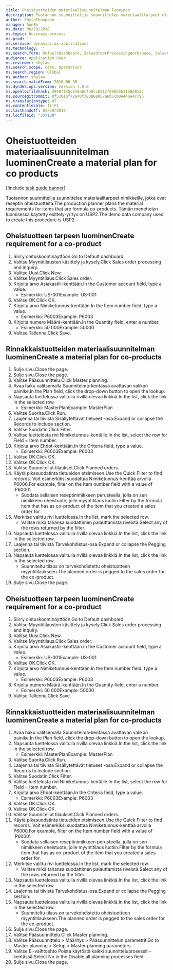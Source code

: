 ```yaml
---
title: Oheistuotteiden materiaalisuunnitelman luominen
description: Tuotannon suunnittelija suunnittelee materiaalitarpeet nimikkeille, jotka ovat reseptin oheistuotteita.
author: ShylaThompson
manager: AnnBe
ms.date: 08/29/2018
ms.topic: business-process
ms.prod: ''
ms.service: dynamics-ax-applications
ms.technology: ''
ms.search.form: DefaultDashboard, SalesOrderProcessingWorkspace, SalesCreateOrder, SalesTable, ReqCreatePlanWorkspace, ReqTransPlanCard, SysQueryForm, ReqTransPo
audience: Application User
ms.reviewer: shylaw
ms.search.scope: Core, Operations
ms.search.region: Global
ms.author: shylaw
ms.search.validFrom: 2016-06-30
ms.dyn365.ops.version: Version 7.0.0
ms.openlocfilehash: 2958f1e5c2e8a0cfa9cc6312f688d3b11b8e013c
ms.sourcegitcommit: 0f530e5f72a40f383868957a6b5cb0e446e4c795
ms.translationtype: HT
ms.contentlocale: fi-FI
ms.lasthandoff: 01/29/2019
ms.locfileid: "337138"
---
```

# <a name="create-a-material-plan-for-co-products"></a><span data-ttu-id="a01e8-103">Oheistuotteiden materiaalisuunnitelman luominen</span><span class="sxs-lookup"><span data-stu-id="a01e8-103">Create a material plan for co products</span></span>

[!include [task guide banner](../../includes/task-guide-banner.md)]

<span data-ttu-id="a01e8-104">Tuotannon suunnittelija suunnittelee materiaalitarpeet nimikkeille, jotka ovat reseptin oheistuotteita.</span><span class="sxs-lookup"><span data-stu-id="a01e8-104">The production planner plans the material requirements for items that are formula co-products.</span></span> <span data-ttu-id="a01e8-105">Tämän menettelyn luomisessa käytetty esittely-yritys on USP2.</span><span class="sxs-lookup"><span data-stu-id="a01e8-105">The demo data company used to create this procedure is USP2.</span></span>


## <a name="create-requirement-for-a-co-product"></a><span data-ttu-id="a01e8-106">Oheistuotteen tarpeen luominen</span><span class="sxs-lookup"><span data-stu-id="a01e8-106">Create requirement for a co-product</span></span>
1. <span data-ttu-id="a01e8-107">Siirry oletuskoontinäyttöön.</span><span class="sxs-lookup"><span data-stu-id="a01e8-107">Go to Default dashboard.</span></span>
2. <span data-ttu-id="a01e8-108">Valitse Myyntitilausten käsittely ja kysely.</span><span class="sxs-lookup"><span data-stu-id="a01e8-108">Click Sales order processing and inquiry.</span></span>
3. <span data-ttu-id="a01e8-109">Valitse Uusi.</span><span class="sxs-lookup"><span data-stu-id="a01e8-109">Click New.</span></span>
4. <span data-ttu-id="a01e8-110">Valitse Myyntitilaus.</span><span class="sxs-lookup"><span data-stu-id="a01e8-110">Click Sales order.</span></span>
5. <span data-ttu-id="a01e8-111">Kirjoita arvo Asiakastili-kenttään.</span><span class="sxs-lookup"><span data-stu-id="a01e8-111">In the Customer account field, type a value.</span></span>
    * <span data-ttu-id="a01e8-112">Esimerkki: US-001</span><span class="sxs-lookup"><span data-stu-id="a01e8-112">Example: US-001</span></span>  
6. <span data-ttu-id="a01e8-113">Valitse OK.</span><span class="sxs-lookup"><span data-stu-id="a01e8-113">Click OK.</span></span>
7. <span data-ttu-id="a01e8-114">Kirjoita arvo Nimiketunnus-kenttään.</span><span class="sxs-lookup"><span data-stu-id="a01e8-114">In the Item number field, type a value.</span></span>
    * <span data-ttu-id="a01e8-115">Esimerkki: P6003</span><span class="sxs-lookup"><span data-stu-id="a01e8-115">Example: P6003</span></span>  
8. <span data-ttu-id="a01e8-116">Kirjoita numero Määrä-kenttään.</span><span class="sxs-lookup"><span data-stu-id="a01e8-116">In the Quantity field, enter a number.</span></span>
    * <span data-ttu-id="a01e8-117">Esimerkki: 50 000</span><span class="sxs-lookup"><span data-stu-id="a01e8-117">Example: 50000</span></span>  
9. <span data-ttu-id="a01e8-118">Valitse Tallenna.</span><span class="sxs-lookup"><span data-stu-id="a01e8-118">Click Save.</span></span>

## <a name="create-a-material-plan-for-co-products"></a><span data-ttu-id="a01e8-119">Rinnakkaistuotteiden materiaalisuunnitelman luominen</span><span class="sxs-lookup"><span data-stu-id="a01e8-119">Create a material plan for co-products</span></span>
1. <span data-ttu-id="a01e8-120">Sulje sivu.</span><span class="sxs-lookup"><span data-stu-id="a01e8-120">Close the page.</span></span>
2. <span data-ttu-id="a01e8-121">Sulje sivu.</span><span class="sxs-lookup"><span data-stu-id="a01e8-121">Close the page.</span></span>
3. <span data-ttu-id="a01e8-122">Valitse Pääsuunnittelu.</span><span class="sxs-lookup"><span data-stu-id="a01e8-122">Click Master planning.</span></span>
4. <span data-ttu-id="a01e8-123">Avaa haku valitsemalla Suunnitelma-kentässä avattavan valikon painike.</span><span class="sxs-lookup"><span data-stu-id="a01e8-123">In the Plan field, click the drop-down button to open the lookup.</span></span>
5. <span data-ttu-id="a01e8-124">Napsauta luettelossa valitulla rivillä olevaa linkkiä.</span><span class="sxs-lookup"><span data-stu-id="a01e8-124">In the list, click the link in the selected row.</span></span>
    * <span data-ttu-id="a01e8-125">Esimerkki: MasterPlan</span><span class="sxs-lookup"><span data-stu-id="a01e8-125">Example: MasterPlan</span></span>  
6. <span data-ttu-id="a01e8-126">Valitse Suorita.</span><span class="sxs-lookup"><span data-stu-id="a01e8-126">Click Run.</span></span>
7. <span data-ttu-id="a01e8-127">Laajenna tai tiivistä Sisällytettävät tietueet -osa.</span><span class="sxs-lookup"><span data-stu-id="a01e8-127">Expand or collapse the Records to include section.</span></span>
8. <span data-ttu-id="a01e8-128">Valitse Suodatin.</span><span class="sxs-lookup"><span data-stu-id="a01e8-128">Click Filter.</span></span>
9. <span data-ttu-id="a01e8-129">Valitse luettelosta rivi Nimiketunnus-kentälle.</span><span class="sxs-lookup"><span data-stu-id="a01e8-129">In the list, select the row for Field = Item number.</span></span>
10. <span data-ttu-id="a01e8-130">Kirjoita arvo Ehdot-kenttään.</span><span class="sxs-lookup"><span data-stu-id="a01e8-130">In the Criteria field, type a value.</span></span>
    * <span data-ttu-id="a01e8-131">Esimerkki: P6003</span><span class="sxs-lookup"><span data-stu-id="a01e8-131">Example: P6003</span></span>  
11. <span data-ttu-id="a01e8-132">Valitse OK.</span><span class="sxs-lookup"><span data-stu-id="a01e8-132">Click OK.</span></span>
12. <span data-ttu-id="a01e8-133">Valitse OK.</span><span class="sxs-lookup"><span data-stu-id="a01e8-133">Click OK.</span></span>
13. <span data-ttu-id="a01e8-134">Valitse Suunnitellut tilaukset.</span><span class="sxs-lookup"><span data-stu-id="a01e8-134">Click Planned orders.</span></span>
14. <span data-ttu-id="a01e8-135">Käytä pikasuodatinta tietueiden etsimiseen.</span><span class="sxs-lookup"><span data-stu-id="a01e8-135">Use the Quick Filter to find records.</span></span> <span data-ttu-id="a01e8-136">Voit esimerkiksi suodattaa Nimiketunnus-kenttää arvolla P6000.</span><span class="sxs-lookup"><span data-stu-id="a01e8-136">For example, filter on the Item number field with a value of 'P6000'.</span></span>
    * <span data-ttu-id="a01e8-137">Suodata sellaisen reseptinimikkeen perusteella, jolla on sen nimikkeen oheistuote, jolle myyntitilaus luotiin.</span><span class="sxs-lookup"><span data-stu-id="a01e8-137">Filter by the formula item that has as co-product of the item that you created a sales order for.</span></span>  
15. <span data-ttu-id="a01e8-138">Merkitse valittu rivi luettelossa.</span><span class="sxs-lookup"><span data-stu-id="a01e8-138">In the list, mark the selected row.</span></span>
    * <span data-ttu-id="a01e8-139">Valitse mikä tahansa suodattimen palauttamista riveistä.</span><span class="sxs-lookup"><span data-stu-id="a01e8-139">Select any of the rows returned by the filter.</span></span>  
16. <span data-ttu-id="a01e8-140">Napsauta luettelossa valitulla rivillä olevaa linkkiä.</span><span class="sxs-lookup"><span data-stu-id="a01e8-140">In the list, click the link in the selected row.</span></span>
17. <span data-ttu-id="a01e8-141">Laajenna tai tiivistä Tarvekohdistus-osa.</span><span class="sxs-lookup"><span data-stu-id="a01e8-141">Expand or collapse the Pegging section.</span></span>
18. <span data-ttu-id="a01e8-142">Napsauta luettelossa valitulla rivillä olevaa linkkiä.</span><span class="sxs-lookup"><span data-stu-id="a01e8-142">In the list, click the link in the selected row.</span></span>
    * <span data-ttu-id="a01e8-143">Suunniteltu tilaus on tarvekohdistettu oheistuotteen myyntitilaukseen.</span><span class="sxs-lookup"><span data-stu-id="a01e8-143">The planned order is pegged to the sales order for the co-product.</span></span>  
19. <span data-ttu-id="a01e8-144">Sulje sivu.</span><span class="sxs-lookup"><span data-stu-id="a01e8-144">Close the page.</span></span>

## <a name="create-requirement-for-a-co-product"></a><span data-ttu-id="a01e8-145">Oheistuotteen tarpeen luominen</span><span class="sxs-lookup"><span data-stu-id="a01e8-145">Create requirement for a co-product</span></span>
1. <span data-ttu-id="a01e8-146">Siirry oletuskoontinäyttöön.</span><span class="sxs-lookup"><span data-stu-id="a01e8-146">Go to Default dashboard.</span></span>
2. <span data-ttu-id="a01e8-147">Valitse Myyntitilausten käsittely ja kysely.</span><span class="sxs-lookup"><span data-stu-id="a01e8-147">Click Sales order processing and inquiry.</span></span>
3. <span data-ttu-id="a01e8-148">Valitse Uusi.</span><span class="sxs-lookup"><span data-stu-id="a01e8-148">Click New.</span></span>
4. <span data-ttu-id="a01e8-149">Valitse Myyntitilaus.</span><span class="sxs-lookup"><span data-stu-id="a01e8-149">Click Sales order.</span></span>
5. <span data-ttu-id="a01e8-150">Kirjoita arvo Asiakastili-kenttään.</span><span class="sxs-lookup"><span data-stu-id="a01e8-150">In the Customer account field, type a value.</span></span>
    * <span data-ttu-id="a01e8-151">Esimerkki: US-001</span><span class="sxs-lookup"><span data-stu-id="a01e8-151">Example: US-001</span></span>  
6. <span data-ttu-id="a01e8-152">Valitse OK.</span><span class="sxs-lookup"><span data-stu-id="a01e8-152">Click OK.</span></span>
7. <span data-ttu-id="a01e8-153">Kirjoita arvo Nimiketunnus-kenttään.</span><span class="sxs-lookup"><span data-stu-id="a01e8-153">In the Item number field, type a value.</span></span>
    * <span data-ttu-id="a01e8-154">Esimerkki: P6003</span><span class="sxs-lookup"><span data-stu-id="a01e8-154">Example: P6003</span></span>  
8. <span data-ttu-id="a01e8-155">Kirjoita numero Määrä-kenttään.</span><span class="sxs-lookup"><span data-stu-id="a01e8-155">In the Quantity field, enter a number.</span></span>
    * <span data-ttu-id="a01e8-156">Esimerkki: 50 000</span><span class="sxs-lookup"><span data-stu-id="a01e8-156">Example: 50000</span></span>  
9. <span data-ttu-id="a01e8-157">Valitse Tallenna.</span><span class="sxs-lookup"><span data-stu-id="a01e8-157">Click Save.</span></span>

## <a name="create-a-material-plan-for-co-products"></a><span data-ttu-id="a01e8-158">Rinnakkaistuotteiden materiaalisuunnitelman luominen</span><span class="sxs-lookup"><span data-stu-id="a01e8-158">Create a material plan for co-products</span></span>
1. <span data-ttu-id="a01e8-159">Avaa haku valitsemalla Suunnitelma-kentässä avattavan valikon painike.</span><span class="sxs-lookup"><span data-stu-id="a01e8-159">In the Plan field, click the drop-down button to open the lookup.</span></span>
2. <span data-ttu-id="a01e8-160">Napsauta luettelossa valitulla rivillä olevaa linkkiä.</span><span class="sxs-lookup"><span data-stu-id="a01e8-160">In the list, click the link in the selected row.</span></span>
    * <span data-ttu-id="a01e8-161">Esimerkki: MasterPlan</span><span class="sxs-lookup"><span data-stu-id="a01e8-161">Example: MasterPlan</span></span>  
3. <span data-ttu-id="a01e8-162">Valitse Suorita.</span><span class="sxs-lookup"><span data-stu-id="a01e8-162">Click Run.</span></span>
4. <span data-ttu-id="a01e8-163">Laajenna tai tiivistä Sisällytettävät tietueet -osa.</span><span class="sxs-lookup"><span data-stu-id="a01e8-163">Expand or collapse the Records to include section.</span></span>
5. <span data-ttu-id="a01e8-164">Valitse Suodatin.</span><span class="sxs-lookup"><span data-stu-id="a01e8-164">Click Filter.</span></span>
6. <span data-ttu-id="a01e8-165">Valitse luettelosta rivi Nimiketunnus-kentälle.</span><span class="sxs-lookup"><span data-stu-id="a01e8-165">In the list, select the row for Field = Item number.</span></span>
7. <span data-ttu-id="a01e8-166">Kirjoita arvo Ehdot-kenttään.</span><span class="sxs-lookup"><span data-stu-id="a01e8-166">In the Criteria field, type a value.</span></span>
    * <span data-ttu-id="a01e8-167">Esimerkki: P6003</span><span class="sxs-lookup"><span data-stu-id="a01e8-167">Example: P6003</span></span>  
8. <span data-ttu-id="a01e8-168">Valitse OK.</span><span class="sxs-lookup"><span data-stu-id="a01e8-168">Click OK.</span></span>
9. <span data-ttu-id="a01e8-169">Valitse OK.</span><span class="sxs-lookup"><span data-stu-id="a01e8-169">Click OK.</span></span>
10. <span data-ttu-id="a01e8-170">Valitse Suunnitellut tilaukset.</span><span class="sxs-lookup"><span data-stu-id="a01e8-170">Click Planned orders.</span></span>
11. <span data-ttu-id="a01e8-171">Käytä pikasuodatinta tietueiden etsimiseen.</span><span class="sxs-lookup"><span data-stu-id="a01e8-171">Use the Quick Filter to find records.</span></span> <span data-ttu-id="a01e8-172">Voit esimerkiksi suodattaa Nimiketunnus-kenttää arvolla P6000.</span><span class="sxs-lookup"><span data-stu-id="a01e8-172">For example, filter on the Item number field with a value of 'P6000'.</span></span>
    * <span data-ttu-id="a01e8-173">Suodata sellaisen reseptinimikkeen perusteella, jolla on sen nimikkeen oheistuote, jolle myyntitilaus luotiin.</span><span class="sxs-lookup"><span data-stu-id="a01e8-173">Filter by the formula item that has as co-product of the item that you created a sales order for.</span></span>  
12. <span data-ttu-id="a01e8-174">Merkitse valittu rivi luettelossa.</span><span class="sxs-lookup"><span data-stu-id="a01e8-174">In the list, mark the selected row.</span></span>
    * <span data-ttu-id="a01e8-175">Valitse mikä tahansa suodattimen palauttamista riveistä.</span><span class="sxs-lookup"><span data-stu-id="a01e8-175">Select any of the rows returned by the filter.</span></span>  
13. <span data-ttu-id="a01e8-176">Napsauta luettelossa valitulla rivillä olevaa linkkiä.</span><span class="sxs-lookup"><span data-stu-id="a01e8-176">In the list, click the link in the selected row.</span></span>
14. <span data-ttu-id="a01e8-177">Laajenna tai tiivistä Tarvekohdistus-osa.</span><span class="sxs-lookup"><span data-stu-id="a01e8-177">Expand or collapse the Pegging section.</span></span>
15. <span data-ttu-id="a01e8-178">Napsauta luettelossa valitulla rivillä olevaa linkkiä.</span><span class="sxs-lookup"><span data-stu-id="a01e8-178">In the list, click the link in the selected row.</span></span>
    * <span data-ttu-id="a01e8-179">Suunniteltu tilaus on tarvekohdistettu oheistuotteen myyntitilaukseen.</span><span class="sxs-lookup"><span data-stu-id="a01e8-179">The planned order is pegged to the sales order for the co-product.</span></span>  
16. <span data-ttu-id="a01e8-180">Sulje sivu.</span><span class="sxs-lookup"><span data-stu-id="a01e8-180">Close the page.</span></span>
17. <span data-ttu-id="a01e8-181">Valitse Pääsuunnittelu.</span><span class="sxs-lookup"><span data-stu-id="a01e8-181">Click Master planning.</span></span>
18. <span data-ttu-id="a01e8-182">Valitse Pääsuunnittelu > Määritys > Pääsuunnittelun parametrit.</span><span class="sxs-lookup"><span data-stu-id="a01e8-182">Go to Master planning > Setup > Master planning parameters.</span></span>
19. <span data-ttu-id="a01e8-183">Valitse Ei-vaihtoehto Poista käytöstä kaikki suunnitteluprosessit -kentässä.</span><span class="sxs-lookup"><span data-stu-id="a01e8-183">Select No in the Disable all planning processes field.</span></span>
20. <span data-ttu-id="a01e8-184">Sulje sivu.</span><span class="sxs-lookup"><span data-stu-id="a01e8-184">Close the page.</span></span>

